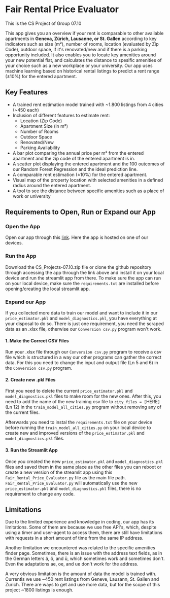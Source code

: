 # Fair Rental Price Evaluator

This is the CS Project of Group 07.10

This app gives you an overview if your rent is comparable to other available apartments in **Geneva, Zürich, Lausanne, or St. Gallen** according to key indicators such as size (m²), number of rooms, location (evaluated by Zip Code), outdoor space, if it's renovated/new and if there is a parking opportunity included. It also enables you to locate key amenities around your new potential flat, and calculates the distance to spesific amenities of your choice such as a new workplace or your university. Our app uses machine learning based on historical rental listings to predict a rent range (±10%) for the entered apartment.

## Key Features

- A trained rent estimation model trained with ~1.800 listings from 4 cities (~450 each)
- Inclusion of different features to estimate rent:
  - Location (Zip Code)
  - Apartment Size (in m²)
  - Number of Rooms
  - Outdoor Space
  - Renovated/New
  - Parking Availability
- A bar plot comparing the annual price per m² from the entered apartment and the zip code of the entered apartment is in.
- A scatter plot displaying the entered apartment and the 100 outcomes of our Random Forest Regression and the ideal prediction line.
- A comparable rent estimation (±10%) for the entered apartment.
- Visual map of the property location with selected amenities in a defined radius around the entered apartment.
- A tool to see the distance between specific amenities such as a place of work or university

## Requirements to Open, Run or Expand our App

### Open the App

Open our app through this [link](https://fairrentalpriceevaluator.streamlit.app). Here the app is hosted on one of our devices.

### Run the App

Download the CS_Projects-07.10.zip file or clone the github repository through accessing the app through the link above and install it on your local device and run the streamlit app from there.
To make sure the app can run on your local device, make sure the `requirements.txt` are installed before opening/creating the local streamlit app.

### Expand our App

If you collected more data to train our model and want to include it in our `price_estimator.pkl` and `model_diagnostics.pkl`, you have everything at your disposal to do so. There is just one requirement, you need the scraped data as an .xlsx file, otherwise our `Conversion csv.py` program won't work.

#### 1. Make the Correct CSV Files

Run your .xlsx file through our `Conversion csv.py` program to receive a csv file which is structured in a way our other programs can gather the correct data. For this you need to change the input and output file (Ln 5 and 6) in the `Conversion csv.py` program.

#### 2. Create new .pkl Files

First you need to delete the current `price_estimator.pkl` and `model_diagnostics.pkl` files to make room for the new ones. After this, you need to add the name of the new training csv file to `city_files = [`HERE`]`(Ln 12) in the `train_model_all_cities.py` program without removing any of the current files.

Afterwards you need to instal the `requirements.txt` file on your device before running the `train_model_all_cities.py` on your local device to create new and improved versions of the `price_estimator.pkl` and `model_diagnostics.pkl` files.

#### 3. Run the Streamlit App

Once you created the new `price_estimator.pkl` and `model_diagnostics.pkl` files and saved them in the same place as the other files you can reboot or create a new version of the streamlit app using this `Fair_Rental_Price_Evaluator.py` file as the main file path. `Fair_Rental_Price_Evaluator.py` will automatically use the new `price_estimator.pkl` and `model_diagnostics.pkl` files, there is no requirement to change any code.

## Limitations

Due to the limited experience and knowledge in coding, our app has its limitations. Some of them are because we use free API's, which, despite using a timer and user-agent to access them, there are still have limitations with requests in a short amount of time from the same IP address.

Another limitation we encountered was related to the specific amenities finder page. Sometimes, there is an issue with the address text fields, as in the German letters ä, ö, and ü, which sometimes work and sometimes don't. Even the adaptations ae, oe, and ue don't work for the address.

A very obvious limitation is the amount of data the model is trained with. Currentls we use ~450 rent listings from Geneve, Lausann, St. Gallen and Zurich. There are ways to get and use more data, but for the scope of this project ~1800 listings is enough.
